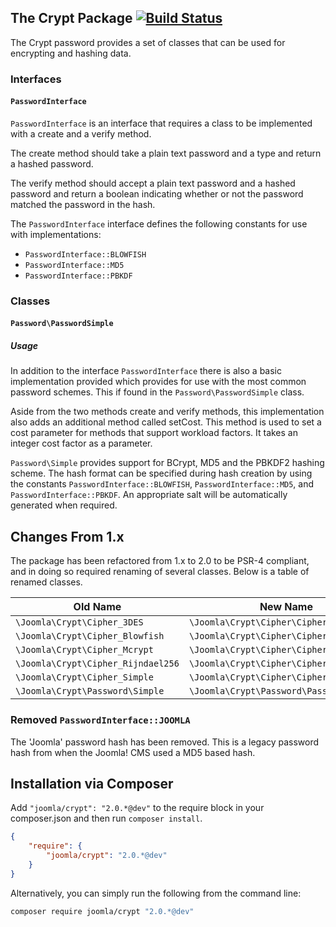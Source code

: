 ## The Crypt Package [![Build Status](https://travis-ci.org/joomla-framework/crypt.png?branch=master)](https://travis-ci.org/joomla-framework/crypt)

The Crypt password provides a set of classes that can be used for encrypting and hashing data.

### Interfaces

#### `PasswordInterface`

`PasswordInterface` is an interface that requires a class to be implemented with a create and a verify method.

The create method should take a plain text password and a type and return a hashed password.

The verify method should accept a plain text password and a hashed password and return a boolean indicating whether or not the password matched the password in the hash.

The `PasswordInterface` interface defines the following constants for use with implementations:

- `PasswordInterface::BLOWFISH`
- `PasswordInterface::MD5`
- `PasswordInterface::PBKDF`

### Classes

#### `Password\PasswordSimple`

##### Usage

In addition to the interface `PasswordInterface` there is also a basic implementation provided which provides for use with the most common password schemes. This if found in the `Password\PasswordSimple` class.

Aside from the two methods create and verify methods, this implementation also adds an additional method called setCost. This method is used to set a cost parameter for methods that support workload factors. It takes an integer cost factor as a parameter.

`Password\Simple` provides support for BCrypt, MD5 and the PBKDF2 hashing scheme. The hash format can be specified during hash creation by using the constants `PasswordInterface::BLOWFISH`, `PasswordInterface::MD5`, and `PasswordInterface::PBKDF`. An appropriate salt will be automatically generated when required.

## Changes From 1.x

The package has been refactored from 1.x to 2.0 to be PSR-4 compliant, and in doing so required renaming of several classes.  Below is a table of renamed classes.

| Old Name                           | New Name                                 |
| ---------                          | -----                                    |
| `\Joomla\Crypt\Cipher_3DES`        | `\Joomla\Crypt\Cipher\Cipher3DES`        |
| `\Joomla\Crypt\Cipher_Blowfish`    | `\Joomla\Crypt\Cipher\CipherBlowfish`    |
| `\Joomla\Crypt\Cipher_Mcrypt`      | `\Joomla\Crypt\Cipher\CipherMcrypt`      |
| `\Joomla\Crypt\Cipher_Rijndael256` | `\Joomla\Crypt\Cipher\CipherRijndael256` |
| `\Joomla\Crypt\Cipher_Simple`      | `\Joomla\Crypt\Cipher\CipherSimple`      |
| `\Joomla\Crypt\Password\Simple`    | `\Joomla\Crypt\Password\PasswordSimple`  |

### Removed `PasswordInterface::JOOMLA`

The 'Joomla' password hash has been removed.  This is a legacy password hash from when the Joomla! CMS used a MD5 based hash.

## Installation via Composer

Add `"joomla/crypt": "2.0.*@dev"` to the require block in your composer.json and then run `composer install`.

```json
{
	"require": {
		"joomla/crypt": "2.0.*@dev"
	}
}
```

Alternatively, you can simply run the following from the command line:

```sh
composer require joomla/crypt "2.0.*@dev"
```
